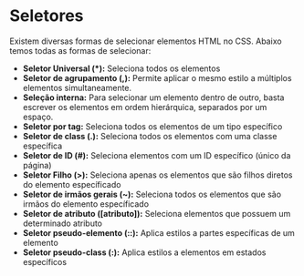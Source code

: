 # Seletores

Existem diversas formas de selecionar elementos HTML no CSS. Abaixo temos todas as formas de selecionar:

- **Seletor Universal (\*):** Seleciona todos os elementos
- **Seletor de agrupamento (,):** Permite aplicar o mesmo estilo a múltiplos elementos simultaneamente.
- **Seleção interna:** Para selecionar um elemento dentro de outro, basta escrever os elementos em ordem hierárquica,
  separados por um espaço.
- **Seletor por tag:** Seleciona todos os elementos de um tipo específico
- **Seletor de class (.):** Seleciona todos os elementos com uma classe específica
- **Seletor de ID (#):** Seleciona elementos com um ID específico (único da página)
- **Seletor Filho (>):** Seleciona apenas os elementos que são filhos diretos do elemento específicado
- **Seletor de irmãos gerais (~):** Seleciona todos os elementos que são irmãos do elemento específicado
- **Seletor de atributo ([atributo]):** Seleciona elementos que possuem um determinado atributo
- **Seletor pseudo-elemento (::):** Aplica estilos a partes específicas de um elemento
- **Seletor pseudo-class (:):** Aplica estilos a elementos em estados específicos
